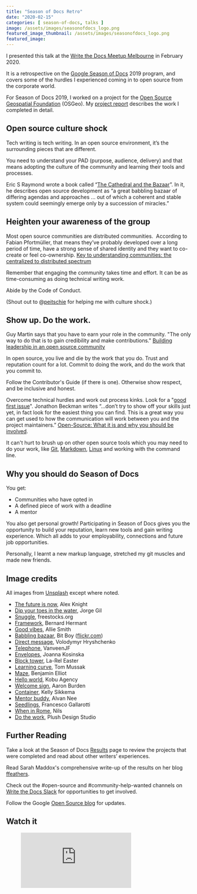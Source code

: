 ```yaml
---
title: "Season of Docs Retro"
date: "2020-02-15"
categories: [ season-of-docs, talks ]
image: /assets/images/seasonofdocs_logo.png
featured_image_thumbnail: /assets/images/seasonofdocs_logo.png
featured_image: 
---
```


I presented this talk at the [Write the Docs Meetup Melbourne](https://www.meetup.com/en-AU/Write-the-Docs-Australia/events/268284615/) in February 2020.

It is a retrospective on the [Google Season of Docs](https://developers.google.com/season-of-docs) 2019 program, and covers some of the hurdles I experienced coming in to open source from the corporate world.

For Season of Docs 2019, I worked on a project for the [Open Source Geospatial Foundation](https://www.osgeo.org/) (OSGeo). My [project report](https://flicstar.com/2019/11/27/project-report-for-season-of-docs-2019/) describes the work I completed in detail.

## Open source culture shock

Tech writing is tech writing. In an open source environment, it’s the surrounding pieces that are different. 

You need to understand your PAD (purpose, audience, delivery) and that means adopting the culture of the community and learning their tools and processes.

Eric S Raymond wrote a book called “[The Cathedral and the Bazaar](https://en.wikipedia.org/wiki/The_Cathedral_and_the_Bazaar)”. In it, he describes open source development as “a great babbling bazaar of differing agendas and approaches ... out of which a coherent and stable system could seemingly emerge only by a succession of miracles.”

## Heighten your awareness of the group

Most open source communities are distributed communities.  According to Fabian Pfortmüller, that means they’ve probably developed over a long period of time, have a strong sense of shared identity and they want to co-create or feel co-ownership. [Key to understanding communities: the centralized to distributed spectrum](https://medium.com/together-institute/key-to-understanding-communities-the-centralized-to-distributed-spectrum-f41436f7a2f3)

Remember that engaging the community takes time and effort. It can be as time-consuming as doing technical writing work. 

Abide by the Code of Conduct.

(Shout out to @[peitschie](https://github.com/peitschie) for helping me with culture shock.)

## Show up. Do the work.

Guy Martin says that you have to earn your role in the community. "The only way to do that is to gain credibility and make contributions." [Building leadership in an open source community](https://www.linuxfoundation.org/resources/open-source-guides/building-leadership-in-an-open-source-community/) 

In open source, you live and die by the work that you do. Trust and reputation count for a lot. Commit to doing the work, and do the work that you commit to.

Follow the Contributor's Guide (if there is one). Otherwise show respect, and be inclusive and honest.

Overcome technical hurdles and work out process kinks. Look for a "[good first issue](https://github.blog/2020-01-22-how-we-built-good-first-issues/)". Jonathon Beckman writes “...don’t try to show off your skills just yet, in fact look for the easiest thing you can find. This is a great way you can get used to how the communication will work between you and the project maintainers.” [Open-Source: What it is and why you should be involved](https://hackernoon.com/open-source-what-it-is-and-why-you-should-be-involved-f46a088f667f).

It can't hurt to brush up on other open source tools which you may need to do your work, like [Git](https://git-scm.com/), [Markdown](https://www.markdownguide.org/), [Linux](https://www.linux.org/) and working with the command line.

## Why you should do Season of Docs

You get:

- Communities who have opted in
- A defined piece of work with a deadline
- A mentor

You also get personal growth! Participating in Season of Docs gives you the opportunity to build your reputation, learn new tools and gain writing experience. Which all adds to your employability, connections and future job opportunities.

Personally, I learnt a new markup language, stretched my git muscles and made new friends.

## Image credits

All images from [Unsplash](https://unsplash.com/) except where noted.

- [The future is now](https://unsplash.com/photos/2EJCSULRwC8), Alex Knight
- [Dip your toes in the water](https://unsplash.com/photos/0G8iqixLkSU), Jorge Gil
- [Snuggle](https://unsplash.com/photos/t8SxccV0Agw), freestocks.org
- [Framework](https://unsplash.com/photos/VUBAE-Bmugk), Bernard Hermant
- [Good vibes](https://unsplash.com/photos/35k9Iwl6SeY), Allie Smith
- [Babbling bazaar](https://www.flickr.com/photos/bitboy/7634956522/in/photolist-cCF9zq-81t6cu-eUtFY6-gSt52X-gSsMXe-LSgJes-o48mZc-jNMB6M-ngTDtq-dtDidB-dFoHGY-ngTDMG-9aeTox-7ZxbK2-28LV9xx-ebcxin-9ahZHE-8XpwV2-bBJmgL-LUozE4-fepYwg-a7ReWS-fepZtV-7Wepis-qR2GH1-hsR3nj-atU8YB-251ZfRP-27pQ5fS-M8ghnP-jYRbow-gSsfEz-pvZKSo-KHc9T-kzgqLD-76J3gP-eTh4uU-cCFcgf-aRH2gD-23CU7mj-aRGPNg-q1AugH-9T5hMF-5t1PaZ-5RLaRA-aRGZUi-82RcK7-eT58cg-9vUShT-83w5dh), Bit Boy ([flickr.com](https://www.flickr.com/creativecommons/by-2.0/))
- [Direct message](https://unsplash.com/photos/V5vqWC9gyEU), Volodymyr Hryshchenko
- [Telephone](https://unsplash.com/photos/bhE6URUT-6I), VanveenJF
- [Envelopes](https://unsplash.com/photos/uGcDWKN91Fs), Joanna Kosinska
- [Block tower](https://unsplash.com/photos/KuCGlBXjH_o), La-Rel Easter
- [Learning curve](https://unsplash.com/photos/bBB0jD3cD3g), Tom Mussak
- [Maze](https://unsplash.com/photos/vc9u77c0LO4), Benjamin Elliot
- [Hello world](https://unsplash.com/photos/67L18R4tW_w), Kobu Agency
- [Welcome sign](https://unsplash.com/photos/AvqpdLRjABs), Aaron Burden
- [Container](https://unsplash.com/photos/5R5Trsu1aIM), Kelly Sikkema
- [Mentor buddy](https://unsplash.com/photos/T-0EW-SEbsE), Alvan Nee
- [Seedlings](https://unsplash.com/photos/ruQHpukrN7c), Francesco Gallarotti
- [When in Rome](https://unsplash.com/photos/kaEhf0eZme8), Nils
- [Do the work](https://unsplash.com/photos/l3N9Q27zULw), Plush Design Studio

## Further Reading

Take a look at the Season of Docs [Results](https://developers.google.com/season-of-docs/docs/participants) page to review the projects that were completed and read about other writers’ experiences.

Read Sarah Maddox's comprehensive write-up of the results on her blog [ffeathers](https://ffeathers.wordpress.com/2019/12/17/first-results-for-season-of-docs-2019/).

Check out the #open-source and #community-help-wanted channels on [Write the Docs Slack](https://www.writethedocs.org/slack/) for opportunities to get involved.

Follow the Google [Open Source blog](https://opensource.googleblog.com/) for updates. 

## Watch it

<!-- blank line -->
<figure class="video_container">
  <iframe src="https://www.youtube.com/embed/0P4vfpEXJhQ" frameborder="0" allowfullscreen="true"> </iframe>
</figure>
<!-- blank line -->

